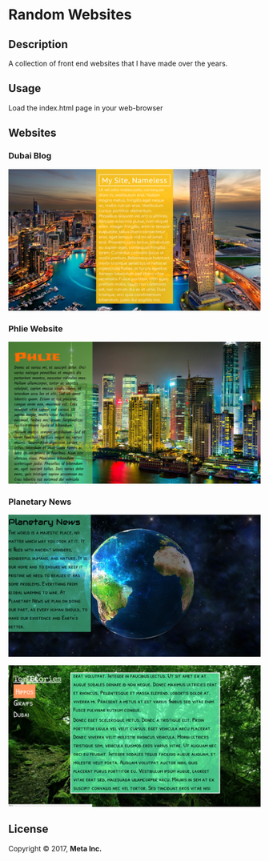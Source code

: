 # Random Websites
## Description

A collection of front end websites that I have made over the years.

## Usage

Load the index.html page in your web-browser

## Websites

### Dubai Blog

![Dubai Blog Website](/dubai-blog.png)

### Phlie Website

![Phlie Website](/phlie-website.png)

### Planetary News

![PN 1](/planetary-news1.png)

![PN 2](/planetary-news2.png)

## License

Copyright © 2017, **Meta Inc.**
